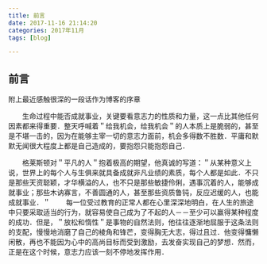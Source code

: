 ```yaml
---
title: 前言
date: 2017-11-16 21:14:20
categories: 2017年11月
tags: [blog] 

---
```


## 前言
附上最近感触很深的一段话作为博客的序章

　　生命过程中能否成就事业，关键要看意志力的性质和力量，这一点比其他任何因素都来得重要．整天呼喊着＂给我机会，给我机会＂的人本质上是脆弱的，甚至是不堪一击的，因为在能够主宰一切的意志力面前，机会多得数不胜数．平庸和默默无闻很大程度上都是自己造成的，要抱怨只能抱怨自己．

<!-- more -->

　　格莱斯顿对＂平凡的人＂抱着极高的期望，他真诚的写道：＂从某种意义上说，世界上的每个人与生俱来就具备成就非凡业绩的素质，每个人都是如此．不只是那些天资聪颖，才华横溢的人，也不只是那些敏捷伶俐，遇事沉着的人，能够成就事业；那些木讷寡言，不善圆通的人，甚至那些资质鲁钝，反应迟缓的人，也能成就事业．＂
　　每一位受过教育的正常人都在心里深深地明白，在人生的旅途中只要采取适当的行为，就容易使自己成为了不起的人－－至少可以赢得某种程度的成功．但是，＂放松和惰性＂是事物的自然法则，他往往逐渐地屈服于这条法则的支配，慢慢地消磨了自己的棱角和锋芒，变得胸无大志，得过且过．他变得慵懒闲散，再也不能因为心中的高尚目标而受到激励，去发奋实现自己的梦想．然而，正是在这个时候，意志力应该一刻不停地发挥作用．
